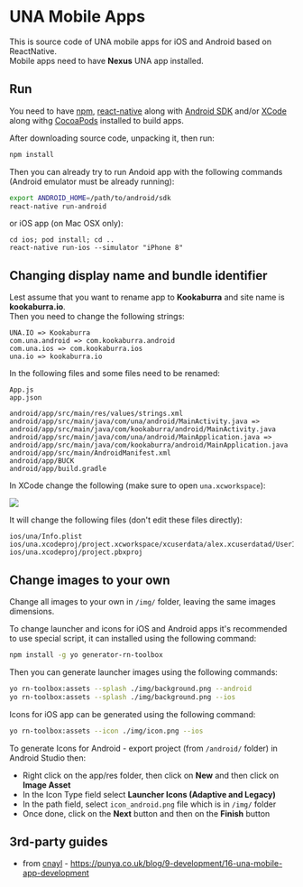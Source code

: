 # UNA Mobile Apps

This is source code of UNA mobile apps for iOS and Android based on ReactNative.   
Mobile apps need to have **Nexus** UNA app installed.

## Run

You need to have [npm](https://www.npmjs.com), [react-native](https://facebook.github.io/react-native/) along with [Android SDK](https://developer.android.com/studio) and/or [XCode](https://developer.apple.com/xcode/) along withg [CocoaPods](https://cocoapods.org/) installed to build apps.

After downloading source code, unpacking it, then run:
```bash
npm install 
```
Then you can already try to run Andoid app with the following commands (Android emulator must be already running):
```bash
export ANDROID_HOME=/path/to/android/sdk
react-native run-android
```
or iOS app (on Mac OSX only):
```
cd ios; pod install; cd ..
react-native run-ios --simulator "iPhone 8"
```

## Changing display name and bundle identifier

Lest assume that you want to rename app to **Kookaburra** and site name is **kookaburra.io**.   
Then you need to change the following strings:
```
UNA.IO => Kookaburra
com.una.android => com.kookaburra.android
com.una.ios => com.kookaburra.ios
una.io => kookaburra.io
```

In the following files and some files need to be renamed:
```
App.js
app.json

android/app/src/main/res/values/strings.xml
android/app/src/main/java/com/una/android/MainActivity.java => android/app/src/main/java/com/kookaburra/android/MainActivity.java
android/app/src/main/java/com/una/android/MainApplication.java => android/app/src/main/java/com/kookaburra/android/MainApplication.java
android/app/src/main/AndroidManifest.xml
android/app/BUCK
android/app/build.gradle
```

In XCode change the following (make sure to open `una.xcworkspace`):

![](https://raw.githubusercontent.com/wiki/unaio/una/images/mobile-apps/change-name-ios.png)

It will change the following files (don't edit these files directly):
```
ios/una/Info.plist
ios/una.xcodeproj/project.xcworkspace/xcuserdata/alex.xcuserdatad/UserInterfaceState.xcuserstate
ios/una.xcodeproj/project.pbxproj
```

## Change images to your own

Change all images to your own in `/img/` folder, leaving the same images dimensions.  

To change launcher and icons for iOS and Android apps it's recommended to use special script, it can installed using the following command:
```bash
npm install -g yo generator-rn-toolbox
```
Then you can generate launcher images using the following commands:
```bash
yo rn-toolbox:assets --splash ./img/background.png --android
yo rn-toolbox:assets --splash ./img/background.png --ios
```

Icons for iOS app can be generated using the following command:
```bash
yo rn-toolbox:assets --icon ./img/icon.png --ios
```

To generate Icons for Android - export project (from `/android/` folder) in Android Studio then:
- Right click on the app/res folder, then click on **New** and then click on **Image Asset**
- In the Icon Type field select **Launcher Icons (Adaptive and Legacy)**
- In the path field, select `icon_android.png` file which is in `/img/` folder
- Once done, click on the **Next** button and then on the **Finish** button

## 3rd-party guides

- from [cnayl](https://una.io/page/view-persons-profile?id=18944) - https://punya.co.uk/blog/9-development/16-una-mobile-app-development 
